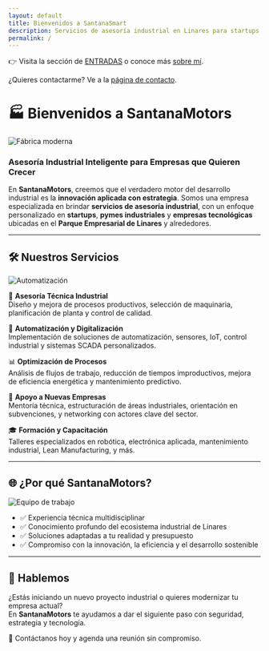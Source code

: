 ```yaml
---
layout: default
title: Bienvenidos a SantanaSmart
description: Servicios de asesoría industrial en Linares para startups y empresas del Parque Empresarial. Automatización, digitalización, optimización de procesos y más.
permalink: /
---
```


👉 Visita la sección de [ENTRADAS](/blog.html) o conoce más [sobre mí](/about).

¿Quieres contactarme? Ve a la [página de contacto](/contacto).

# 🏭 Bienvenidos a SantanaMotors

![Fábrica moderna](https://images.pexels.com/photos/209251/pexels-photo-209251.jpeg?auto=compress&cs=tinysrgb&dpr=2&h=400)

### Asesoría Industrial Inteligente para Empresas que Quieren Crecer

En **SantanaMotors**, creemos que el verdadero motor del desarrollo industrial es la **innovación aplicada con estrategia**. Somos una empresa especializada en brindar **servicios de asesoría industrial**, con un enfoque personalizado en **startups**, **pymes industriales** y **empresas tecnológicas** ubicadas en el **Parque Empresarial de Linares** y alrededores.

---

## 🛠 Nuestros Servicios

![Automatización](https://images.pexels.com/photos/256510/pexels-photo-256510.jpeg?auto=compress&cs=tinysrgb&dpr=2&h=400)

🔧 **Asesoría Técnica Industrial**  
Diseño y mejora de procesos productivos, selección de maquinaria, planificación de planta y control de calidad.

🤖 **Automatización y Digitalización**  
Implementación de soluciones de automatización, sensores, IoT, control industrial y sistemas SCADA personalizados.

📊 **Optimización de Procesos**  
Análisis de flujos de trabajo, reducción de tiempos improductivos, mejora de eficiencia energética y mantenimiento predictivo.

🚀 **Apoyo a Nuevas Empresas**  
Mentoría técnica, estructuración de áreas industriales, orientación en subvenciones, y networking con actores clave del sector.

🎓 **Formación y Capacitación**  
Talleres especializados en robótica, electrónica aplicada, mantenimiento industrial, Lean Manufacturing, y más.

---

## 🌐 ¿Por qué SantanaMotors?

![Equipo de trabajo](https://images.pexels.com/photos/4164059/pexels-photo-4164059.jpeg?auto=compress&cs=tinysrgb&dpr=2&h=400)

- ✅ Experiencia técnica multidisciplinar  
- ✅ Conocimiento profundo del ecosistema industrial de Linares  
- ✅ Soluciones adaptadas a tu realidad y presupuesto  
- ✅ Compromiso con la innovación, la eficiencia y el desarrollo sostenible  

---

## 🤝 Hablemos

¿Estás iniciando un nuevo proyecto industrial o quieres modernizar tu empresa actual?  
En **SantanaMotors** te ayudamos a dar el siguiente paso con seguridad, estrategia y tecnología.

📩 Contáctanos hoy y agenda una reunión sin compromiso.

